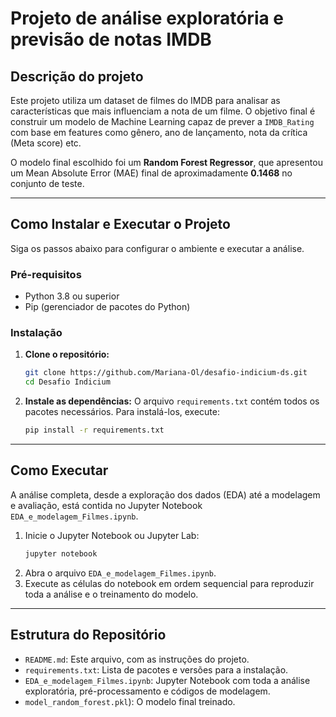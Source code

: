 # Projeto de análise exploratória e previsão de notas IMDB

## Descrição do projeto

Este projeto utiliza um dataset de filmes do IMDB para analisar as características que mais influenciam a nota de um filme. O objetivo final é construir um modelo de Machine Learning capaz de prever a `IMDB_Rating` com base em features como gênero, ano de lançamento, nota da crítica (Meta score) etc.

O modelo final escolhido foi um **Random Forest Regressor**, que apresentou um Mean Absolute Error (MAE) final de aproximadamente **0.1468** no conjunto de teste.

---

## Como Instalar e Executar o Projeto

Siga os passos abaixo para configurar o ambiente e executar a análise.

### Pré-requisitos

- Python 3.8 ou superior
- Pip (gerenciador de pacotes do Python)

### Instalação

1.  **Clone o repositório:**
    ```bash
    git clone https://github.com/Mariana-Ol/desafio-indicium-ds.git
    cd Desafio Indicium
    ```


2.  **Instale as dependências:**
    O arquivo `requirements.txt` contém todos os pacotes necessários. Para instalá-los, execute:
    ```bash
    pip install -r requirements.txt
    ```

---

## Como Executar

A análise completa, desde a exploração dos dados (EDA) até a modelagem e avaliação, está contida no Jupyter Notebook `EDA_e_modelagem_Filmes.ipynb`.

1.  Inicie o Jupyter Notebook ou Jupyter Lab:
    ```bash
    jupyter notebook
    ```
2.  Abra o arquivo `EDA_e_modelagem_Filmes.ipynb`.
3.  Execute as células do notebook em ordem sequencial para reproduzir toda a análise e o treinamento do modelo.

---

## Estrutura do Repositório

-   `README.md`: Este arquivo, com as instruções do projeto.
-   `requirements.txt`: Lista de pacotes e versões para a instalação.
-   `EDA_e_modelagem_Filmes.ipynb`: Jupyter Notebook com toda a análise exploratória, pré-processamento e códigos de modelagem.
-   `model_random_forest.pkl`): O modelo final treinado.